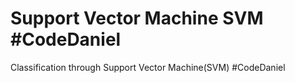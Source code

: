 # Support Vector Machine SVM #CodeDaniel
Classification through Support Vector Machine(SVM) #CodeDaniel
